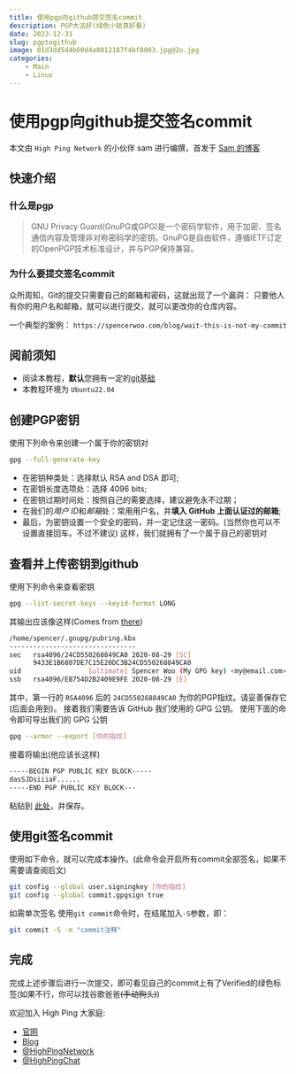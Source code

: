 ```yaml
---
title: 使用pgp向github提交签名commit
description: PGP大法好(绿色小锁真好看)
date: 2023-12-31
slug: pgptogithub
image: 01d3dd5d4b60d4a8012187f4bf8003.jpg@2o.jpg
categories:
    - Main
    - Linux
---
```


# 使用pgp向github提交签名commit

本文由 `High Ping Network` 的小伙伴 sam 进行编撰，首发于 [Sam 的博客](https://blog.jyf.icu)

## 快速介绍
### 什么是pgp
> GNU Privacy Guard(GnuPG或GPG)是一个密码学软件，用于加密、签名通信内容及管理非对称密码学的密钥。GnuPG是自由软件，遵循IETF订定的OpenPGP技术标准设计，并与PGP保持兼容。
### 为什么要提交签名commit
众所周知，Git的提交只需要自己的邮箱和密码，这就出现了一个漏洞：  只要他人有你的用户名和邮箱，就可以进行提交，就可以更改你的仓库内容。  
 
一个典型的案例：
`https://spencerwoo.com/blog/wait-this-is-not-my-commit`

## 阅前须知
- 阅读本教程，**默认**您拥有一定的[git基础](https://blog.csdn.net/qq_44094296/article/details/114324505)
- 本教程环境为 `Ubuntu22.04`

## 创建PGP密钥
使用下列命令来创建一个属于你的密钥对

```bash
gpg --full-generate-key
```  

- 在密钥种类处：选择默认 RSA and DSA 即可;
- 在密钥长度选项处：选择 4096 bits;
- 在密钥过期时间处：按照自己的需要选择，建议避免永不过期；
- 在我们的*用户 ID*和*邮箱*处：常用用户名，并**填入 GitHub 上面认证过的邮箱**;
- 最后，为密钥设置一个安全的密码，并一定记住这一密码。(当然你也可以不设置直接回车。不过不建议)
这样，我们就拥有了一个属于自己的密钥对

## 查看并上传密钥到github
使用下列命令来查看密钥
```bash
gpg --list-secret-keys --keyid-format LONG
```
其输出应该像这样(Comes from [there](https://spencerwoo.com/blog/wait-this-is-not-my-commit))
```bash
/home/spencer/.gnupg/pubring.kbx
--------------------------------
sec   rsa4096/24CD550268849CA0 2020-08-29 [SC]
      9433E1B6807DE7C15E20DC3B24CD550268849CA0
uid                 [ultimate] Spencer Woo (My GPG key) <my@email.com>
ssb   rsa4096/EB754D2B2409E9FE 2020-08-29 [E]
```
其中，第一行的 `RSA4096` 后的 `24CD550268849CA0` 为你的PGP指纹。请妥善保存它(后面会用到)。
接着我们需要告诉 GitHub 我们使用的 GPG 公钥。
使用下面的命令即可导出我们的 GPG 公钥
```bash
gpg --armor --export [你的指纹]
```
接着将输出(他应该长这样)
```bash
-----BEGIN PGP PUBLIC KEY BLOCK-----
dasSJDsiiiaF......
-----END PGP PUBLIC KEY BLOCK---
```
粘贴到 [此处](https://github.com/settings/keys)，并保存。


## 使用git签名commit
使用如下命令，就可以完成本操作。(此命令会开启所有commit全部签名，如果不需要请查阅后文)
```bash
git config --global user.signingkey [你的指纹]
git config --global commit.gpgsign true
```

如需单次签名 使用`git commit`命令时，在结尾加入`-S`参数，即：
```bash
git commit -S -m "commit注释"
```

## 完成
完成上述步骤后进行一次提交，即可看见自己的commit上有了Verified的绿色标签(如果不行，你可以找谷歌爸爸~~(手动狗头)~~)

欢迎加入 High Ping 大家庭:
- [官网](https://highp.ing)
- [Blog](https://blog.c1oudf1are.eu.org)
- [@HighPingNetwork](https://t.me/HighPingNetwork)
- [@HighPingChat](https://t.me/highpingchat)